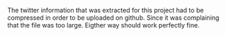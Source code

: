 The twitter information that was extracted for this project had to be compressed in order to be uploaded on github. Since it was complaining that the file was too large. Eigther way should work perfectly fine.
